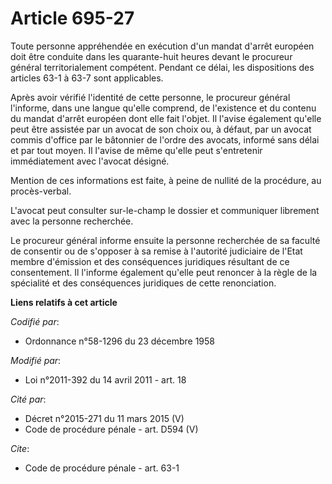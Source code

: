 # Article 695-27

Toute personne appréhendée en exécution d'un mandat d'arrêt européen doit être conduite dans les quarante-huit heures devant
le procureur général territorialement compétent. Pendant ce délai, les dispositions des articles 63-1 à 63-7 sont
applicables. 

Après avoir vérifié l'identité de cette personne, le procureur général l'informe, dans une langue qu'elle comprend, de
l'existence et du contenu du mandat d'arrêt européen dont elle fait l'objet. Il l'avise également qu'elle peut être assistée
par un avocat de son choix ou, à défaut, par un avocat commis d'office par le bâtonnier de l'ordre des avocats, informé sans
délai et par tout moyen. Il l'avise de même qu'elle peut s'entretenir immédiatement avec l'avocat désigné. 

Mention de ces informations est faite, à peine de nullité de la procédure, au procès-verbal. 

L'avocat peut consulter sur-le-champ le dossier et communiquer librement avec la personne recherchée. 

Le procureur général informe ensuite la personne recherchée de sa faculté de consentir ou de s'opposer à sa remise à
l'autorité judiciaire de l'Etat membre d'émission et des conséquences juridiques résultant de ce consentement. Il l'informe
également qu'elle peut renoncer à la règle de la spécialité et des conséquences juridiques de cette renonciation.

**Liens relatifs à cet article**

_Codifié par_:

  - Ordonnance n°58-1296 du 23 décembre 1958

_Modifié par_:

  - Loi n°2011-392 du 14 avril 2011 - art. 18

_Cité par_:

  - Décret n°2015-271 du 11 mars 2015 (V)
  - Code de procédure pénale - art. D594 (V)

_Cite_:

  - Code de procédure pénale - art. 63-1
